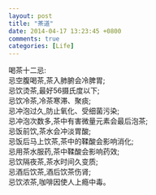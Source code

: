 ```yaml
---
layout: post
title: "茶道"
date: 2014-04-17 13:23:45 +0800
comments: true
categories: [Life] 
---
```


喝茶十二忌:                                                                     
忌空腹喝茶,茶入肺腑会冷脾胃;                                                      
忌饮烫茶,最好56摄氏度以下;                                                                                                                                      
忌饮冷茶,冷茶寒滞、聚痰;                                                           
忌冲泡过久,防止氧化、受细菌污染;                                                    
忌冲泡次数多,茶中有害微量元素会最后泡茶;                                               
忌饭前饮,茶水会冲淡胃酸;                                                          
忌饭后马上饮茶,茶中的鞣酸会影响消化;                                              
忌用茶水服药,茶中鞣酸会影响药效;                                                 
忌饮隔夜茶,茶水时间久变质;                                                                
忌酒后饮茶,酒后饮茶伤肾;                                                                            
忌饮浓茶,咖啡因使人上瘾中毒。                                                              

